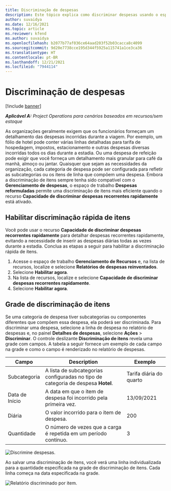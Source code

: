 ```yaml
---
title: Discriminação de despesas
description: Este tópico explica como discriminar despesas usando o espaço de trabalho Despesas reformuladas.
author: suvaidya
ms.date: 12/16/2021
ms.topic: article
ms.reviewer: kfend
ms.author: suvaidya
ms.openlocfilehash: b2077b77af036ce64aad203f52b03cacca8c4099
ms.sourcegitcommit: 9d20e7738cce195d344f5925a115741a1ce3ca36
ms.translationtype: HT
ms.contentlocale: pt-BR
ms.lasthandoff: 12/21/2021
ms.locfileid: "7944114"
---
```

# <a name="expense-itemization"></a>Discriminação de despesas

[!include [banner](../includes/banner.md)]

_**Aplicável A:** Project Operations para cenários baseados em recursos/sem estoque_

As organizações geralmente exigem que os funcionários forneçam um detalhamento das despesas incorridas durante a viagem. Por exemplo, um fólio de hotel pode conter várias linhas detalhadas para tarifa de hospedagem, impostos, estacionamento e outras despesas diversas incorridas todos os dias durante a estadia. Ou uma despesa de refeição pode exigir que você forneça um detalhamento mais granular para café da manhã, almoço ou jantar. Quaisquer que sejam as necessidades da organização, cada categoria de despesa pode ser configurada para refletir as subcategorias ou os itens de linha que compõem uma despesa. Embora a discriminação de itens sempre tenha sido compatível com o **Gerenciamento de despesas**, o espaço de trabalho **Despesas reformuladas** permite uma discriminação de itens mais eficiente quando o recurso **Capacidade de discriminar despesas recorrentes rapidamente** está ativado.  

## <a name="enable-quick-itemization"></a>Habilitar discriminação rápida de itens 

Você pode usar o recurso **Capacidade de discriminar despesas recorrentes rapidamente** para detalhar despesas recorrentes rapidamente, evitando a necessidade de inserir as despesas diárias todas as vezes durante a estadia. Conclua as etapas a seguir para habilitar a discriminação rápida de itens.

1. Acesse o espaço de trabalho **Gerenciamento de Recursos** e, na lista de recursos, localize e selecione **Relatórios de despesas reinventados**. 
2. Selecione **Habilitar agora**. 
3. Na lista de recursos, localize e selecione **Capacidade de discriminar despesas recorrentes rapidamente**.
4. Selecione **Habilitar agora**. 

## <a name="itemization-grid"></a>Grade de discriminação de itens 

Se uma categoria de despesa tiver subcategorias ou componentes diferentes que compõem essa despesa, ela poderá ser discriminada. Para discriminar uma despesa, selecione a linha de despesa no relatório de despesas e, no painel **Detalhes de despesas**, selecione **Ações** > **Discriminar**. O controle deslizante **Discriminação de itens** revela uma grade com campos. A tabela a seguir fornece um exemplo de cada campo na grade e como o campo é renderizado no relatório de despesas. 

|     Campo          |     Description                                                                                  |     Exemplo              |
|--------------------|--------------------------------------------------------------------------------------------------|--------------------------|
|     Subcategoria    |     A lista de subcategorias configuradas no tipo de categoria de despesa **Hotel**.             |     Tarifa diária do quarto      |
|     Data de Início     |     A data em que o item de despesa foi incorrido pela primeira vez.                                           |     13/09/2021           |
|     Diária     |     O valor incorrido para o item de despesa.                                                    |     200                  |
|     Quantidade       |     O número de vezes que a carga é repetida em um período contínuo.                       |     3                    |

![Discrimine despesas.](media/Itemization%20screen%201.png)

Ao salvar uma discriminação de itens, você verá uma linha individualizada para a quantidade especificada na grade de discriminação de itens. Cada linha começa na data especificada na grade.

![Relatório discriminado por item.](media/Itemization%20screen%202.png)

